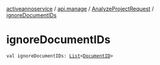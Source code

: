 [activeannoservice](../../index.md) / [api.manage](../index.md) / [AnalyzeProjectRequest](index.md) / [ignoreDocumentIDs](./ignore-document-i-ds.md)

# ignoreDocumentIDs

`val ignoreDocumentIDs: `[`List`](https://kotlinlang.org/api/latest/jvm/stdlib/kotlin.collections/-list/index.html)`<`[`DocumentID`](../../document/-document-i-d.md)`>`